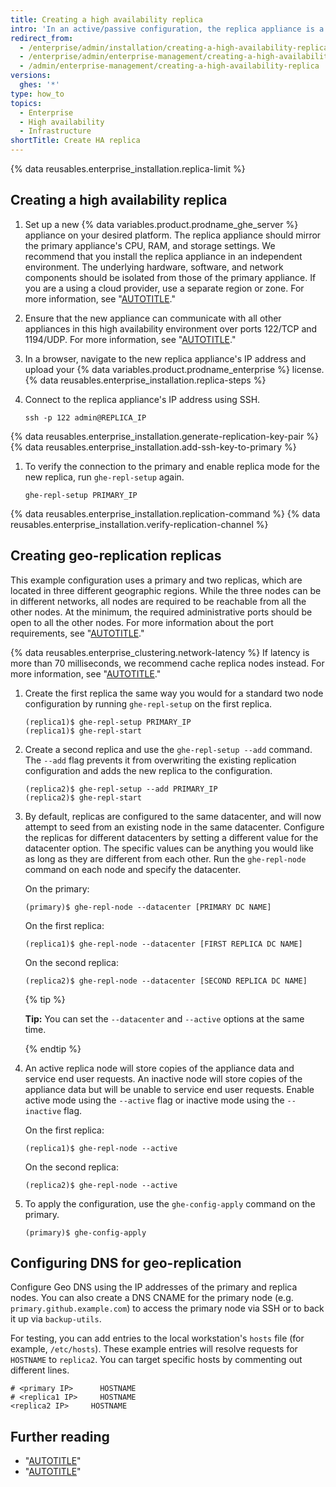 ```yaml
---
title: Creating a high availability replica
intro: 'In an active/passive configuration, the replica appliance is a redundant copy of the primary appliance. If the primary appliance fails, high availability mode allows the replica to act as the primary appliance, allowing minimal service disruption.'
redirect_from:
  - /enterprise/admin/installation/creating-a-high-availability-replica
  - /enterprise/admin/enterprise-management/creating-a-high-availability-replica
  - /admin/enterprise-management/creating-a-high-availability-replica
versions:
  ghes: '*'
type: how_to
topics:
  - Enterprise
  - High availability
  - Infrastructure
shortTitle: Create HA replica
---
```

{% data reusables.enterprise_installation.replica-limit %}

## Creating a high availability replica

1. Set up a new {% data variables.product.prodname_ghe_server %} appliance on your desired platform. The replica appliance should mirror the primary appliance's CPU, RAM, and storage settings. We recommend that you install the replica appliance in an independent environment. The underlying hardware, software, and network components should be isolated from those of the primary appliance. If you are a using a cloud provider, use a separate region or zone. For more information, see "[AUTOTITLE](/admin/installation/setting-up-a-github-enterprise-server-instance)."
1. Ensure that the new appliance can communicate with all other appliances in this high availability environment over ports 122/TCP and 1194/UDP. For more information, see "[AUTOTITLE](/admin/configuration/configuring-network-settings/network-ports#administrative-ports)."
1. In a browser, navigate to the new replica appliance's IP address and upload your {% data variables.product.prodname_enterprise %} license.
{% data reusables.enterprise_installation.replica-steps %}
1. Connect to the replica appliance's IP address using SSH.

   ```shell
   ssh -p 122 admin@REPLICA_IP
   ```

{% data reusables.enterprise_installation.generate-replication-key-pair %}
{% data reusables.enterprise_installation.add-ssh-key-to-primary %}
1. To verify the connection to the primary and enable replica mode for the new replica, run `ghe-repl-setup` again.

   ```shell
   ghe-repl-setup PRIMARY_IP
   ```

{% data reusables.enterprise_installation.replication-command %}
{% data reusables.enterprise_installation.verify-replication-channel %}

## Creating geo-replication replicas

This example configuration uses a primary and two replicas, which are located in three different geographic regions. While the three nodes can be in different networks, all nodes are required to be reachable from all the other nodes. At the minimum, the required administrative ports should be open to all the other nodes. For more information about the port requirements, see "[AUTOTITLE](/admin/configuration/configuring-network-settings/network-ports#administrative-ports)."

{% data reusables.enterprise_clustering.network-latency %} If latency is more than 70 milliseconds, we recommend cache replica nodes instead. For more information, see "[AUTOTITLE](/admin/enterprise-management/caching-repositories/configuring-a-repository-cache)."

1. Create the first replica the same way you would for a standard two node configuration by running `ghe-repl-setup` on the first replica.

   ```shell
   (replica1)$ ghe-repl-setup PRIMARY_IP
   (replica1)$ ghe-repl-start
   ```

1. Create a second replica and use the `ghe-repl-setup --add` command. The `--add` flag prevents it from overwriting the existing replication configuration and adds the new replica to the configuration.

   ```shell
   (replica2)$ ghe-repl-setup --add PRIMARY_IP
   (replica2)$ ghe-repl-start
   ```

1. By default, replicas are configured to the same datacenter, and will now attempt to seed from an existing node in the same datacenter. Configure the replicas for different datacenters by setting a different value for the datacenter option. The specific values can be anything you would like as long as they are different from each other. Run the `ghe-repl-node` command on each node and specify the datacenter.

   On the primary:

   ```shell
   (primary)$ ghe-repl-node --datacenter [PRIMARY DC NAME]
   ```

   On the first replica:

   ```shell
   (replica1)$ ghe-repl-node --datacenter [FIRST REPLICA DC NAME]
   ```

   On the second replica:

   ```shell
   (replica2)$ ghe-repl-node --datacenter [SECOND REPLICA DC NAME]
   ```

   {% tip %}

   **Tip:** You can set the `--datacenter` and `--active` options at the same time.

   {% endtip %}
1. An active replica node will store copies of the appliance data and service end user requests. An inactive node will store copies of the appliance data but will be unable to service end user requests. Enable active mode using the `--active` flag or inactive mode using the `--inactive` flag.

   On the first replica:

   ```shell
   (replica1)$ ghe-repl-node --active
   ```

   On the second replica:

   ```shell
   (replica2)$ ghe-repl-node --active
   ```

1. To apply the configuration, use the `ghe-config-apply` command on the primary.
   ```shell
   (primary)$ ghe-config-apply
   ```

## Configuring DNS for geo-replication

Configure Geo DNS using the IP addresses of the primary and replica nodes. You can also create a DNS CNAME for the primary node (e.g. `primary.github.example.com`) to access the primary node via SSH or to back it up via `backup-utils`.

For testing, you can add entries to the local workstation's `hosts` file (for example, `/etc/hosts`). These example entries will resolve requests for `HOSTNAME` to `replica2`. You can target specific hosts by commenting out different lines.

```
# <primary IP>      HOSTNAME
# <replica1 IP>     HOSTNAME
<replica2 IP>     HOSTNAME
```

## Further reading

- "[AUTOTITLE](/admin/enterprise-management/configuring-high-availability/about-high-availability-configuration)"
- "[AUTOTITLE](/admin/enterprise-management/configuring-high-availability/about-geo-replication)"
